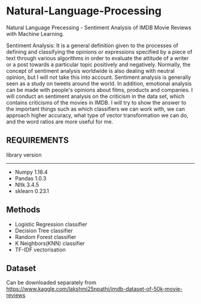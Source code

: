 # Natural-Language-Processing
Natural Language Precessing - Sentiment Analysis of IMDB Movie Reviews with Machine Learning.

Sentiment Analysis: It is a general definition given to the processes of defining and classifying the opinions or expressions specified by a piece of text through various algorithms in order to evaluate the attitude of a writer or a post towards a particular topic positively and negatively. Normally, the concept of sentiment analysis worldwide is also dealing with neutral opinion, but I will not take this into account.
Sentiment analysis is generally seen as a study on tweets around the world. In addition, emotional analysis can be made with people's opinions about films, products and companies. I will conduct an sentiment analysis on the criticism in the data set, which contains criticisms of the movies in IMDB. I will try to show the answer to the important things such as which classifiers we can work with, we can approach higher accuracy, what type of vector transformation we can do, and the word ratios are more useful for me.

REQUIREMENTS
-------------

library       version
-------       -------
* Numpy          1.18.4
* Pandas         1.0.3
* Nltk           3.4.5
* sklearn        0.23.1



Methods
-------
* Logistic Regression classifier
* Decision Tree classifier
* Random Forest classifier
* K Neighbors(KNN) classifier
* TF-IDF vectorisation


Dataset
-------
Can be downloaded separately from  https://www.kaggle.com/lakshmi25npathi/imdb-dataset-of-50k-movie-reviews

